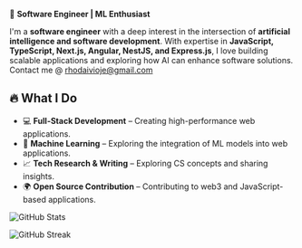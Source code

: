 🚀 **Software Engineer | ML Enthusiast**  

I'm a **software engineer** with a deep interest in the intersection of **artificial intelligence and software development**. With expertise in **JavaScript, TypeScript, Next.js, Angular, NestJS, and Express.js**, I love building scalable applications and exploring how AI can enhance software solutions. Contact me @ rhodaivioje@gmail.com

## 🔥 What I Do  
- 💻 **Full-Stack Development** – Creating high-performance web applications.  
- 🤖 **Machine Learning** – Exploring the integration of ML models into web applications.  
- 📈 **Tech Research & Writing** – Exploring CS concepts and sharing insights.  
- 🌍 **Open Source Contribution** – Contributing to web3 and JavaScript-based applications. 

![GitHub Stats](https://github-readme-stats-sigma-five.vercel.app/api?username=ivioje&show_icons=true&theme=dark)

![GitHub Streak](https://streak-stats.demolab.com/?user=ivioje&theme=dark)

